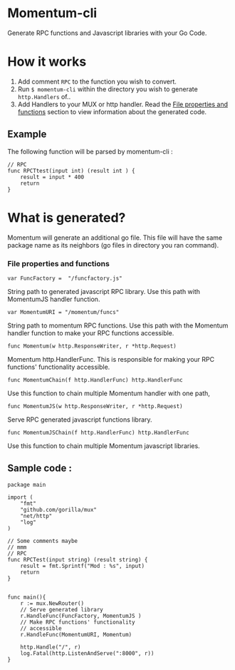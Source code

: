 # Momentum-cli
Generate RPC functions and Javascript libraries with your Go Code.

# How it works
1. Add  comment `RPC` to the function you wish to convert.
2. Run `$ momentum-cli` within the directory you wish to generate `http.Handlers` of..
3. Add Handlers to your MUX or http handler. Read the [File properties and functions](#file-properties-and-functions) section to view information about the generated code.

## Example
The following function will be parsed by momentum-cli :

	// RPC
	func RPCTtest(input int) (result int ) {
		result = input * 400
		return		
	}	

# What is generated?
Momentum will generate an additional go file. This file will have the same package name as its neighbors (go files in directory you ran command).

### File properties and functions  

	var FuncFactory =  "/funcfactory.js"

String path to generated javascript RPC library. Use this path with MomentumJS handler function.

	var MomentumURI = "/momentum/funcs"

String path to momentum RPC functions. Use this path with the Momentum handler function to make your RPC functions accessible.


	func Momentum(w http.ResponseWriter, r *http.Request) 
Momentum http.HandlerFunc. This is responsible for making your RPC functions' functionality accessible.


	func MomentumChain(f http.HandlerFunc) http.HandlerFunc
Use this function to chain multiple Momentum handler with one path,

	func MomentumJS(w http.ResponseWriter, r *http.Request)
Serve RPC generated javascript functions library. 

	func MomentumJSChain(f http.HandlerFunc) http.HandlerFunc
Use this function to chain multiple Momentum javascript libraries.

## Sample code :

	package main

	import (
		"fmt"
		"github.com/gorilla/mux"
		"net/http"
		"log"
	)
	
	// Some comments maybe
	// mmm
	// RPC
	func RPCTest(input string) (result string) {
		result = fmt.Sprintf("Mod : %s", input)
		return
	}


	func main(){
		r := mux.NewRouter()
		// Serve generated library
		r.HandleFunc(FuncFactory, MomentumJS )
		// Make RPC functions' functionality
		// accessible
		r.HandleFunc(MomentumURI, Momentum)
	
		http.Handle("/", r)
		log.Fatal(http.ListenAndServe(":8000", r))
	}